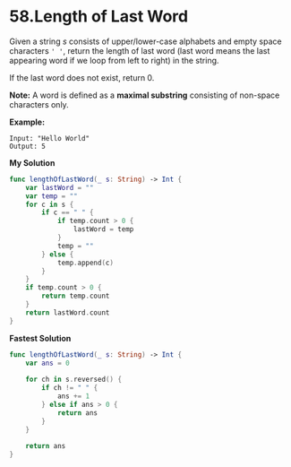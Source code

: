 # 58.Length of Last Word

Given a string *s* consists of upper/lower-case alphabets and empty space characters `' '`, return the length of last word (last word means the last appearing word if we loop from left to right) in the string.

If the last word does not exist, return 0.

**Note:** A word is defined as a **maximal substring** consisting of non-space characters only.

**Example:**

```
Input: "Hello World"
Output: 5
```

**My Solution**

```swift
func lengthOfLastWord(_ s: String) -> Int {
    var lastWord = ""
    var temp = ""
    for c in s {
        if c == " " {
            if temp.count > 0 {
                lastWord = temp
            }
            temp = ""
        } else {
            temp.append(c)
        }
    }
    if temp.count > 0 {
        return temp.count
    }
    return lastWord.count
}
```



**Fastest Solution**

```swift
func lengthOfLastWord(_ s: String) -> Int {
    var ans = 0
    
    for ch in s.reversed() {
        if ch != " " {
            ans += 1
        } else if ans > 0 {
            return ans
        }
    }
    
    return ans
}
```

